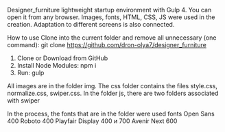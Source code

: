 Designer_furniture lightweight startup environment with Gulp 4. You can open it from any browser. Images, fonts, HTML, CSS, JS were used in the creation. Adaptation to different screens is also connected.

How to use 
Clone into the current folder and remove all unnecessary (one command):
git clone https://github.com/dron-olya7/designer_furniture 
1.	Clone or Download  from GitHub
2.	Install Node Modules: npm i
3.	Run: gulp

All images are in the folder img.
The css folder contains the files style.css, normalize.css, swiper.css.
In the folder js, there are two folders associated with swiper


In the process, the fonts that are in the folder were used fonts
Open Sans 400
Roboto 400
Playfair Display 400 и 700
Avenir Next 600
